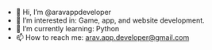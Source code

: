 - 👋 Hi, I’m @aravappdeveloper
- 👀 I’m interested in: Game, app, and website development.
- 🌱 I’m currently learning: Python
- 📫 How to reach me: arav.app.developer@gmail.com

<!---
aravappdeveloper/aravappdeveloper is a ✨ special ✨ repository because its `README.md` (this file) appears on your GitHub profile.
You can click the Preview link to take a look at your changes.
--->
